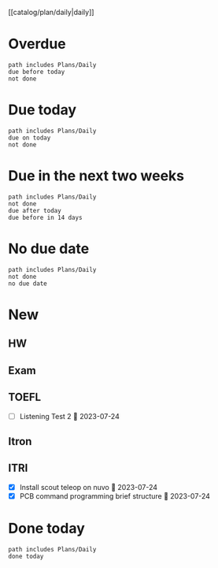 [[catalog/plan/daily|daily]]
# Overdue
```tasks
path includes Plans/Daily
due before today
not done
```
# Due today
```tasks
path includes Plans/Daily
due on today
not done
```
# Due in the next two weeks
```tasks
path includes Plans/Daily
not done
due after today
due before in 14 days
```
# No due date
```tasks
path includes Plans/Daily
not done
no due date
```

# New
## HW
## Exam
## TOEFL
- [ ] Listening Test 2 📅 2023-07-24 
## Itron
## ITRI
- [x] Install scout teleop on nuvo 📅 2023-07-24
- [x] PCB command programming brief structure 📅 2023-07-24

# Done today
```tasks
path includes Plans/Daily
done today
```